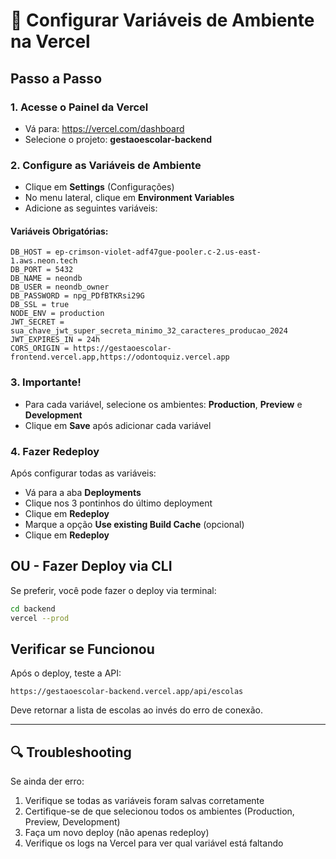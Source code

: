 # 🚀 Configurar Variáveis de Ambiente na Vercel

## Passo a Passo

### 1. Acesse o Painel da Vercel
- Vá para: https://vercel.com/dashboard
- Selecione o projeto: **gestaoescolar-backend**

### 2. Configure as Variáveis de Ambiente
- Clique em **Settings** (Configurações)
- No menu lateral, clique em **Environment Variables**
- Adicione as seguintes variáveis:

#### Variáveis Obrigatórias:

```
DB_HOST = ep-crimson-violet-adf47gue-pooler.c-2.us-east-1.aws.neon.tech
DB_PORT = 5432
DB_NAME = neondb
DB_USER = neondb_owner
DB_PASSWORD = npg_PDfBTKRsi29G
DB_SSL = true
NODE_ENV = production
JWT_SECRET = sua_chave_jwt_super_secreta_minimo_32_caracteres_producao_2024
JWT_EXPIRES_IN = 24h
CORS_ORIGIN = https://gestaoescolar-frontend.vercel.app,https://odontoquiz.vercel.app
```

### 3. Importante!
- Para cada variável, selecione os ambientes: **Production**, **Preview** e **Development**
- Clique em **Save** após adicionar cada variável

### 4. Fazer Redeploy
Após configurar todas as variáveis:
- Vá para a aba **Deployments**
- Clique nos 3 pontinhos do último deployment
- Clique em **Redeploy**
- Marque a opção **Use existing Build Cache** (opcional)
- Clique em **Redeploy**

## OU - Fazer Deploy via CLI

Se preferir, você pode fazer o deploy via terminal:

```bash
cd backend
vercel --prod
```

## Verificar se Funcionou

Após o deploy, teste a API:
```
https://gestaoescolar-backend.vercel.app/api/escolas
```

Deve retornar a lista de escolas ao invés do erro de conexão.

---

## 🔍 Troubleshooting

Se ainda der erro:
1. Verifique se todas as variáveis foram salvas corretamente
2. Certifique-se de que selecionou todos os ambientes (Production, Preview, Development)
3. Faça um novo deploy (não apenas redeploy)
4. Verifique os logs na Vercel para ver qual variável está faltando
